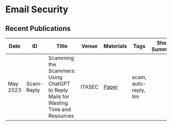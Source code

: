 # Email Security

## Recent Publications
| Date | ID | Title | Venue | Materials | Tags | Short Summary | Summary |
| --- | --- | --- | --- | --- | --- | --- | --- |
| May 2023 | Scam-Reply | Scamming the Scammers: Using ChatGPT to Reply Mails for Wasting Time and Resources | ITASEC | [Paper](https://arxiv.org/pdf/2303.13521) | scam, auto-reply, llm | | |
